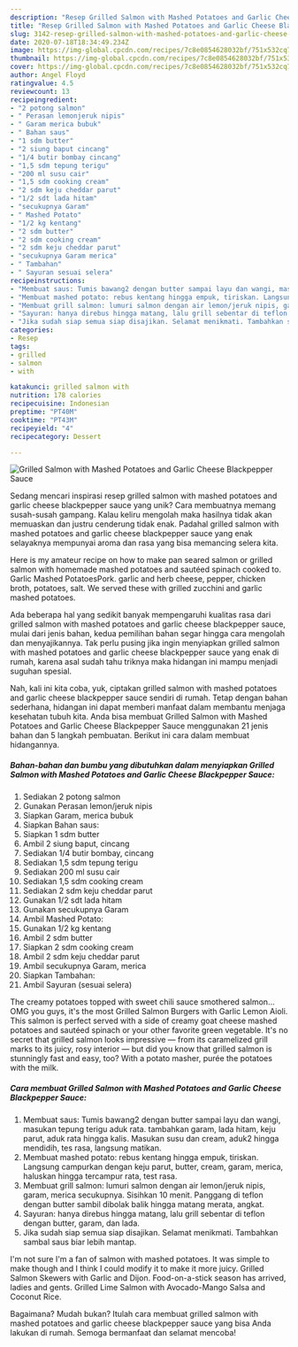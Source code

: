 ```yaml
---
description: "Resep Grilled Salmon with Mashed Potatoes and Garlic Cheese Blackpepper Sauce Anti Gagal"
title: "Resep Grilled Salmon with Mashed Potatoes and Garlic Cheese Blackpepper Sauce Anti Gagal"
slug: 3142-resep-grilled-salmon-with-mashed-potatoes-and-garlic-cheese-blackpepper-sauce-anti-gagal
date: 2020-07-18T18:34:49.234Z
image: https://img-global.cpcdn.com/recipes/7c8e0854628032bf/751x532cq70/grilled-salmon-with-mashed-potatoes-and-garlic-cheese-blackpepper-sauce-foto-resep-utama.jpg
thumbnail: https://img-global.cpcdn.com/recipes/7c8e0854628032bf/751x532cq70/grilled-salmon-with-mashed-potatoes-and-garlic-cheese-blackpepper-sauce-foto-resep-utama.jpg
cover: https://img-global.cpcdn.com/recipes/7c8e0854628032bf/751x532cq70/grilled-salmon-with-mashed-potatoes-and-garlic-cheese-blackpepper-sauce-foto-resep-utama.jpg
author: Angel Floyd
ratingvalue: 4.5
reviewcount: 13
recipeingredient:
- "2 potong salmon"
- " Perasan lemonjeruk nipis"
- " Garam merica bubuk"
- " Bahan saus"
- "1 sdm butter"
- "2 siung baput cincang"
- "1/4 butir bombay cincang"
- "1,5 sdm tepung terigu"
- "200 ml susu cair"
- "1,5 sdm cooking cream"
- "2 sdm keju cheddar parut"
- "1/2 sdt lada hitam"
- "secukupnya Garam"
- " Mashed Potato"
- "1/2 kg kentang"
- "2 sdm butter"
- "2 sdm cooking cream"
- "2 sdm keju cheddar parut"
- "secukupnya Garam merica"
- " Tambahan"
- " Sayuran sesuai selera"
recipeinstructions:
- "Membuat saus: Tumis bawang2 dengan butter sampai layu dan wangi, masukan tepung terigu aduk rata. tambahkan garam, lada hitam, keju parut, aduk rata hingga kalis. Masukan susu dan cream, aduk2 hingga mendidih, tes rasa, langsung matikan."
- "Membuat mashed potato: rebus kentang hingga empuk, tiriskan. Langsung campurkan dengan keju parut, butter, cream, garam, merica, haluskan hingga tercampur rata, test rasa."
- "Membuat grill salmon: lumuri salmon dengan air lemon/jeruk nipis, garam, merica secukupnya. Sisihkan 10 menit. Panggang di teflon dengan butter sambil dibolak balik hingga matang merata, angkat."
- "Sayuran: hanya direbus hingga matang, lalu grill sebentar di teflon dengan butter, garam, dan lada."
- "Jika sudah siap semua siap disajikan. Selamat menikmati. Tambahkan sambal saus biar lebih mantap."
categories:
- Resep
tags:
- grilled
- salmon
- with

katakunci: grilled salmon with 
nutrition: 178 calories
recipecuisine: Indonesian
preptime: "PT40M"
cooktime: "PT43M"
recipeyield: "4"
recipecategory: Dessert

---
```



![Grilled Salmon with Mashed Potatoes and Garlic Cheese Blackpepper Sauce](https://img-global.cpcdn.com/recipes/7c8e0854628032bf/751x532cq70/grilled-salmon-with-mashed-potatoes-and-garlic-cheese-blackpepper-sauce-foto-resep-utama.jpg)

Sedang mencari inspirasi resep grilled salmon with mashed potatoes and garlic cheese blackpepper sauce yang unik? Cara membuatnya memang susah-susah gampang. Kalau keliru mengolah maka hasilnya tidak akan memuaskan dan justru cenderung tidak enak. Padahal grilled salmon with mashed potatoes and garlic cheese blackpepper sauce yang enak selayaknya mempunyai aroma dan rasa yang bisa memancing selera kita.

Here is my amateur recipe on how to make pan seared salmon or grilled salmon with homemade mashed potatoes and sautéed spinach cooked to. Garlic Mashed PotatoesPork. garlic and herb cheese, pepper, chicken broth, potatoes, salt. We served these with grilled zucchini and garlic mashed potatoes.

Ada beberapa hal yang sedikit banyak mempengaruhi kualitas rasa dari grilled salmon with mashed potatoes and garlic cheese blackpepper sauce, mulai dari jenis bahan, kedua pemilihan bahan segar hingga cara mengolah dan menyajikannya. Tak perlu pusing jika ingin menyiapkan grilled salmon with mashed potatoes and garlic cheese blackpepper sauce yang enak di rumah, karena asal sudah tahu triknya maka hidangan ini mampu menjadi suguhan spesial.


Nah, kali ini kita coba, yuk, ciptakan grilled salmon with mashed potatoes and garlic cheese blackpepper sauce sendiri di rumah. Tetap dengan bahan sederhana, hidangan ini dapat memberi manfaat dalam membantu menjaga kesehatan tubuh kita. Anda bisa membuat Grilled Salmon with Mashed Potatoes and Garlic Cheese Blackpepper Sauce menggunakan 21 jenis bahan dan 5 langkah pembuatan. Berikut ini cara dalam membuat hidangannya.

<!--inarticleads1-->

##### Bahan-bahan dan bumbu yang dibutuhkan dalam menyiapkan Grilled Salmon with Mashed Potatoes and Garlic Cheese Blackpepper Sauce:

1. Sediakan 2 potong salmon
1. Gunakan  Perasan lemon/jeruk nipis
1. Siapkan  Garam, merica bubuk
1. Siapkan  Bahan saus:
1. Siapkan 1 sdm butter
1. Ambil 2 siung baput, cincang
1. Sediakan 1/4 butir bombay, cincang
1. Sediakan 1,5 sdm tepung terigu
1. Sediakan 200 ml susu cair
1. Sediakan 1,5 sdm cooking cream
1. Sediakan 2 sdm keju cheddar parut
1. Gunakan 1/2 sdt lada hitam
1. Gunakan secukupnya Garam
1. Ambil  Mashed Potato:
1. Gunakan 1/2 kg kentang
1. Ambil 2 sdm butter
1. Siapkan 2 sdm cooking cream
1. Ambil 2 sdm keju cheddar parut
1. Ambil secukupnya Garam, merica
1. Siapkan  Tambahan:
1. Ambil  Sayuran (sesuai selera)


The creamy potatoes topped with sweet chili sauce smothered salmon… OMG you guys, it&#39;s the most Grilled Salmon Burgers with Garlic Lemon Aioli. This salmon is perfect served with a side of creamy goat cheese mashed potatoes and sautéed spinach or your other favorite green vegetable. It&#39;s no secret that grilled salmon looks impressive — from its caramelized grill marks to its juicy, rosy interior — but did you know that grilled salmon is stunningly fast and easy, too? With a potato masher, purée the potatoes with the milk. 

<!--inarticleads2-->

##### Cara membuat Grilled Salmon with Mashed Potatoes and Garlic Cheese Blackpepper Sauce:

1. Membuat saus: Tumis bawang2 dengan butter sampai layu dan wangi, masukan tepung terigu aduk rata. tambahkan garam, lada hitam, keju parut, aduk rata hingga kalis. Masukan susu dan cream, aduk2 hingga mendidih, tes rasa, langsung matikan.
1. Membuat mashed potato: rebus kentang hingga empuk, tiriskan. Langsung campurkan dengan keju parut, butter, cream, garam, merica, haluskan hingga tercampur rata, test rasa.
1. Membuat grill salmon: lumuri salmon dengan air lemon/jeruk nipis, garam, merica secukupnya. Sisihkan 10 menit. Panggang di teflon dengan butter sambil dibolak balik hingga matang merata, angkat.
1. Sayuran: hanya direbus hingga matang, lalu grill sebentar di teflon dengan butter, garam, dan lada.
1. Jika sudah siap semua siap disajikan. Selamat menikmati. Tambahkan sambal saus biar lebih mantap.


I&#39;m not sure I&#39;m a fan of salmon with mashed potatoes. It was simple to make though and I think I could modify it to make it more juicy. Grilled Salmon Skewers with Garlic and Dijon. Food-on-a-stick season has arrived, ladies and gents. Grilled Lime Salmon with Avocado-Mango Salsa and Coconut Rice. 

Bagaimana? Mudah bukan? Itulah cara membuat grilled salmon with mashed potatoes and garlic cheese blackpepper sauce yang bisa Anda lakukan di rumah. Semoga bermanfaat dan selamat mencoba!
